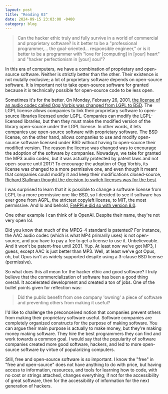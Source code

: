 ```yaml
---
layout: post
title: "Reading 03"
date: 2024-09-15 23:03:00 -0400
category: blog
---
```


> Can the hacker ethic truly and fully survive in a world of commercial and proprietary software? Is it better to be a "professional programmer,... the goal-oriented... responsible engineer," or is it better to be a programmer with "love for [computing] in [your] heart" and "hacker perfectionism in [your] soul"?

In this era of computers, we have a combination of proprietary and open-source software. Neither is strictly better than the other. Their existence is not mutally exclusive; a lot of proprietary software depends on open-source software. It is important not to take open-source software for granted because it is technically possible for open-source code to be less open.

Sometimes it's for the better. On Monday, February 26, 2001, [the license of an audio codec called Ogg Vorbis was changed from LGPL to BSD](https://lists.xiph.org/pipermail/vorbis/2001-February/001758.html). The LGPL license allows companies to link their proprietary software to open-source libraries licensed under LGPL. Companies can modify the LGPL-licensed libraries, but then they must make the modified version of the library open-source under the LGPL license. In other words, it lets companies use open-source software with proprietary software. The BSD license, on the other hand, allows companies to use and modify open-source software licensed under BSD without having to open-source their modified version. The reason the license was changed was to encourage the adoption of the software by companies. Nowadays, we take for granted the MP3 audio codec, but it was actually protected by patent laws and not open-source until 2017! To encourage the adoption of Ogg Vorbis, its license was changed to a more permissive one, and even though it meant that companies could modify it and keep their modifications closed-source, [Richard Stallman thought the decision to switch licenses was for the best](https://lwn.net/2001/0301/a/rms-ov-license.php3).

I was surprised to learn that it is possible to change a software license from LGPL to a more permissive one like BSD, so I decided to see if software has ever gone from AGPL, the strictest copyleft license, to MIT, the most permissive. And lo and behold, [FrePPLe did so with version 8.0](https://frepple.com/blog/why-we-are-changing-our-license-from-agpl-to-mit/).

One other example I can think of is OpenAI. Despite their name, they're not very open lol.

Did you know that much of the MPEG-4 standard is patented? For instance, the AAC audio codec (which is what MP4 primarily uses) is not open-source, and you have to pay a fee to get a license to use it. Unbelieveable. And it won't be patent-free until 2031. Yup. At least now we've got MP3, I guess, except AAC is just better than MP3. Well, at least we've got Opus, oh, but Opus isn't as widely supported despite using a 3-clause BSD license (permissive).

So what does this all mean for the hacker ethic and good software? I truly believe that the commercialization of software has been a good thing overall. It accelerated development and created a ton of jobs. One of the bullet points given for reflection was:

> Did the public benefit from one company 'owning' a piece of software and preventing others from making it useful?

I'd like to challenge the preconceived notion that companies prevent others from making their proprietary software useful. Software companies are completely organized constructs for the purpose of making software. You can argue their main purpose is actually to make money, but they're making money making software. They hire the best programmers they can find and work towards a common goal. I would say that the popularity of software companies created more good software, hackers, and led to more open-source software by virtue of popularizing computers.

Still, free and open-source software is so important. I know the "free" in "free and open-source" does not have anything to do with price, but having access to information, resources, and tools for learning how to code, with no cost or strings attached, changes everything; if not for the accessibility of great software, then for the accessibility of information for the next generation of hackers.
